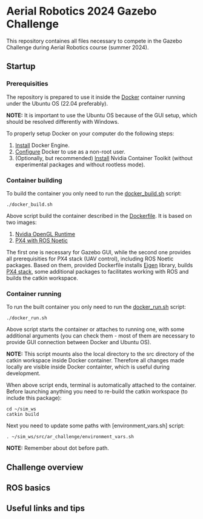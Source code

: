 # Aerial Robotics 2024 Gazebo Challenge

This repository containes all files necessary to compete in the Gazebo Challenge during Aerial Robotics course (summer 2024).

## Startup

### Prerequisities

The repository is prepared to use it inside the [Docker](https://www.docker.com/) container running under the Ubuntu OS (22.04 preferably).

**NOTE:** It is important to use the Ubuntu OS because of the GUI setup, which should be resolved differently with Windows.

To properly setup Docker on your computer do the following steps:

1. [Install](https://docs.docker.com/engine/install/ubuntu/#install-using-the-repository) Docker Engine.
2. [Configure](https://docs.docker.com/engine/install/linux-postinstall/#manage-docker-as-a-non-root-user) Docker to use as a non-root user.
3. (Optionally, but recommended) [Install](https://docs.nvidia.com/datacenter/cloud-native/container-toolkit/latest/install-guide.html) Nvidia Container Toolkit (without experimental packages and without rootless mode).

### Container building

To build the container you only need to run the [docker_build.sh](./docker_build.sh) script:

```
./docker_build.sh
```

Above script build the container described in the [Dockerfile](./.devcontainer/Dockerfile).
It is based on two images:

1. [Nvidia OpenGL Runtime](https://hub.docker.com/r/nvidia/opengl/tags)
2. [PX4 with ROS Noetic](https://hub.docker.com/r/px4io/px4-dev-ros-noetic)

The first one is necessary for Gazebo GUI, while the second one provides all prerequisities for PX4 stack (UAV control), including ROS Noetic packages.
Based on them, provided Dockerfile installs [Eigen](https://eigen.tuxfamily.org) library, builds [PX4 stack](https://github.com/PX4/PX4-Autopilot), some additional packages to facilitates working with ROS and builds the catkin workspace.

### Container running

To run the built container you only need to run the [docker_run.sh](./docker_run.sh) script:

```
./docker_run.sh
```

Above script starts the container or attaches to running one, with some additional arguments (you can check them - most of them are necessary to provide GUI connection between Docker and Ubuntu OS).

**NOTE:** This script mounts also the local directory to the src directory of the catkin workspace inside Docker container.
Therefore all changes made locally are visible inside Docker containter, which is useful during development.

When above script ends, terminal is automatically attached to the container.
Before launching anything you need to re-build the catkin workspace (to include this package):

```
cd ~/sim_ws
catkin build
```

Next you need to update some paths with [environment_vars.sh] script:

```
. ~/sim_ws/src/ar_challenge/environment_vars.sh
```

**NOTE:** Remember about dot before path.

## Challenge overview

## ROS basics

## Useful links and tips
